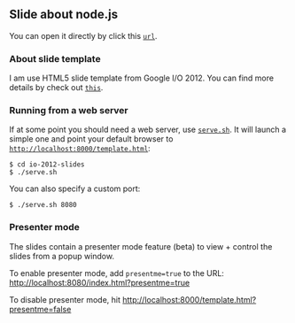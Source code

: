 ## Slide about node.js

You can open it directly by click this [`url`](http://haosdent.github.io/NodeJsSlide).


### About slide template

I am use HTML5 slide template from Google I/O 2012. You can find more details by check out [`this`](https://code.google.com/p/io-2012-slides/).

### Running from a web server

If at some point you should need a web server, use [`serve.sh`](serve.sh). It will
launch a simple one and point your default browser to [`http://localhost:8000/template.html`](http://localhost:8000/template.html):

    $ cd io-2012-slides
    $ ./serve.sh

You can also specify a custom port:

    $ ./serve.sh 8080

### Presenter mode

The slides contain a presenter mode feature (beta) to view + control the slides
from a popup window.

To enable presenter mode, add `presentme=true` to the URL: [http://localhost:8080/index.html?presentme=true](http://localhost:8000/index.html?presentme=true)

To disable presenter mode, hit [http://localhost:8000/template.html?presentme=false](http://localhost:8080/index.html?presentme=false)
